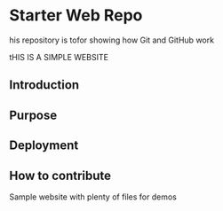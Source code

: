# Starter Web Repo

his repository is tofor showing how Git and GitHub work

tHIS IS A SIMPLE WEBSITE

## Introduction

## Purpose

## Deployment

## How to contribute

Sample website with plenty of files for demos